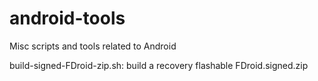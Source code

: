 # android-tools
Misc scripts and tools related to Android

build-signed-FDroid-zip.sh: build a recovery flashable FDroid.signed.zip
